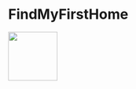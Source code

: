# FindMyFirstHome

<img align="left" width="100" height="100" src="http://www.fillmurray.com/100/100">
